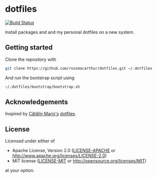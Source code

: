# dotfiles

[![Build Status](https://github.com/rossmacarthur/dotfiles/workflows/build/badge.svg)](https://github.com/rossmacarthur/dotfiles/actions?query=workflow%3Abuild)

Install packages and and my personal dotfiles on a new system.

## Getting started

Clone the repository with
```bash
git clone https://github.com/rossmacarthur/dotfiles.git ~/.dotfiles
```

And run the bootstrap script using
```bash
~/.dotfiles/bootstrap/bootstrap.sh
```

## Acknowledgements

Inspired by [Cătălin Mariș's](https://github.com/alrra)
[dotfiles](https://github.com/alrra/dotfiles).

## License

Licensed under either of

- Apache License, Version 2.0 ([LICENSE-APACHE](LICENSE-APACHE) or
  http://www.apache.org/licenses/LICENSE-2.0)
- MIT license ([LICENSE-MIT](LICENSE-MIT) or http://opensource.org/licenses/MIT)

at your option.
